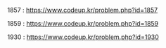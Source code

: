 1857 : https://www.codeup.kr/problem.php?id=1857

1859 : https://www.codeup.kr/problem.php?id=1859

1930 : https://www.codeup.kr/problem.php?id=1930
